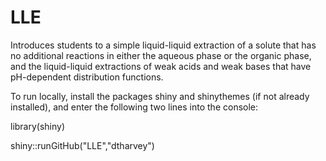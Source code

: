 # LLE

Introduces students to a simple liquid-liquid extraction of a solute that has no additional reactions in either the aqueous phase or the organic phase, and the liquid-liquid extractions of weak acids and weak bases that have pH-dependent distribution functions.
 
To run locally, install the packages shiny and shinythemes (if not already installed), and enter the following two lines into the console:

library(shiny)

shiny::runGitHub("LLE","dtharvey")
